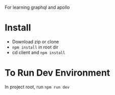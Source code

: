 For learning graphql and apollo

# Install

* Download zip or clone
* `npm install` in root dir
* cd client and `npm install`

# To Run Dev Environment

In project root, run `npm run dev`
